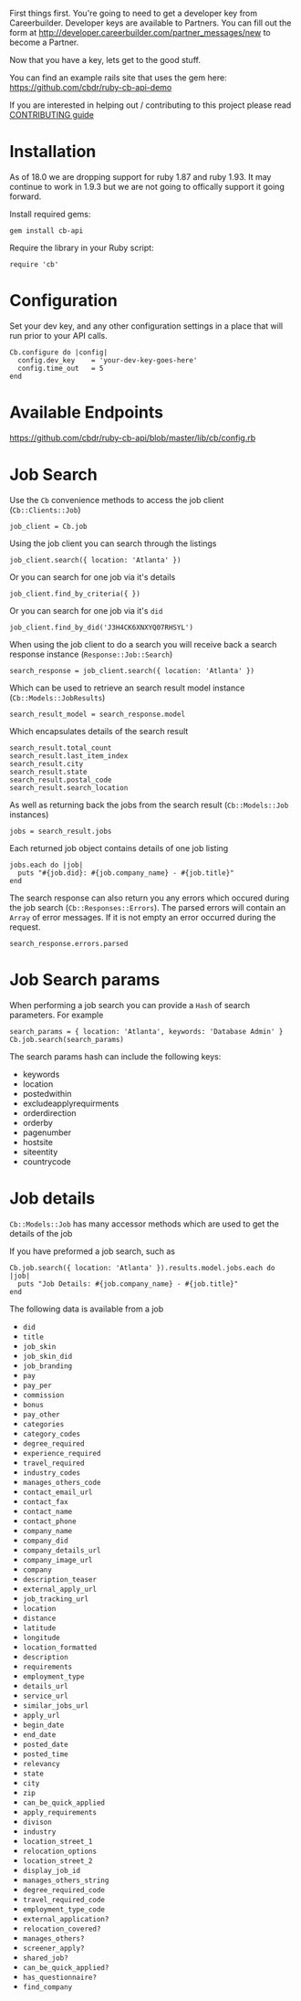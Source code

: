 First things first. You're going to need to get a developer key from Careerbuilder. Developer keys are available to Partners. You can fill out the form at http://developer.careerbuilder.com/partner_messages/new to become a Partner.

Now that you have a key, lets get to the good stuff.

You can find an example rails site that uses the gem here:
https://github.com/cbdr/ruby-cb-api-demo

If you are interested in helping out / contributing to this project please read [CONTRIBUTING guide](https://github.com/cbdr/ruby-cb-api/blob/master/CONTRIBUTING.md)

Installation
================
As of 18.0 we are dropping support for ruby 1.87 and ruby 1.93.  It may continue to work in 1.9.3 but we are not going to offically support it going forward.

Install required gems:

    gem install cb-api

Require the library in your Ruby script:

    require 'cb'

Configuration
================
Set your dev key, and any other configuration settings in a place that will run prior to your API calls.

    Cb.configure do |config|
      config.dev_key  	= 'your-dev-key-goes-here'
      config.time_out 	= 5
    end

Available Endpoints
================
https://github.com/cbdr/ruby-cb-api/blob/master/lib/cb/config.rb

Job Search
================

Use the `Cb` convenience methods to access the job client (`Cb::Clients::Job`)

    job_client = Cb.job

Using the job client you can search through the listings

    job_client.search({ location: 'Atlanta' })

Or you can search for one job via it's details

    job_client.find_by_criteria({ })

Or you can search for one job via it's `did`

    job_client.find_by_did('J3H4CK6XNXYQ07RHSYL')

When using the job client to do a search you will receive back a search response instance (`Response::Job::Search`)

    search_response = job_client.search({ location: 'Atlanta' })

Which can be used to retrieve an search result model instance (`Cb::Models::JobResults`)

    search_result_model = search_response.model

Which encapsulates details of the search result

    search_result.total_count
    search_result.last_item_index
    search_result.city
    search_result.state
    search_result.postal_code
    search_result.search_location

As well as returning back the jobs from the search result (`Cb::Models::Job` instances)

    jobs = search_result.jobs

Each returned job object contains details of one job listing

    jobs.each do |job|
      puts "#{job.did}: #{job.company_name} - #{job.title}"
    end

The search response can also return you any errors which occured during the job search (`Cb::Responses::Errors`). The parsed errors will contain an `Array` of error messages. If it is not empty an error occurred during the request.

    search_response.errors.parsed

Job Search params
=================

When performing a job search you can provide a `Hash` of search parameters. For example

    search_params = { location: 'Atlanta', keywords: 'Database Admin' }
    Cb.job.search(search_params)

The search params hash can include the following keys:

* keywords
* location
* postedwithin
* excludeapplyrequirments
* orderdirection
* orderby
* pagenumber
* hostsite
* siteentity
* countrycode

Job details
===========

`Cb::Models::Job` has many accessor methods which are used to get the details of the job

If you have preformed a job search, such as

    Cb.job.search({ location: 'Atlanta' }).results.model.jobs.each do |job|
      puts "Job Details: #{job.company_name} - #{job.title}"
    end

The following data is available from a job

* `did`
* `title`
* `job_skin`
* `job_skin_did`
* `job_branding`
* `pay`
* `pay_per`
* `commission`
* `bonus`
* `pay_other`
* `categories`
* `category_codes`
* `degree_required`
* `experience_required`
* `travel_required`
* `industry_codes`
* `manages_others_code`
* `contact_email_url`
* `contact_fax`
* `contact_name`
* `contact_phone`
* `company_name`
* `company_did`
* `company_details_url`
* `company_image_url`
* `company`
* `description_teaser`
* `external_apply_url`
* `job_tracking_url`
* `location`
* `distance`
* `latitude`
* `longitude`
* `location_formatted`
* `description`
* `requirements`
* `employment_type`
* `details_url`
* `service_url`
* `similar_jobs_url`
* `apply_url`
* `begin_date`
* `end_date`
* `posted_date`
* `posted_time`
* `relevancy`
* `state`
* `city`
* `zip`
* `can_be_quick_applied`
* `apply_requirements`
* `divison`
* `industry`
* `location_street_1`
* `relocation_options`
* `location_street_2`
* `display_job_id`
* `manages_others_string`
* `degree_required_code`
* `travel_required_code`
* `employment_type_code`
* `external_application?`
* `relocation_covered?`
* `manages_others?`
* `screener_apply?`
* `shared_job?`
* `can_be_quick_applied?`
* `has_questionnaire?`
* `find_company`
